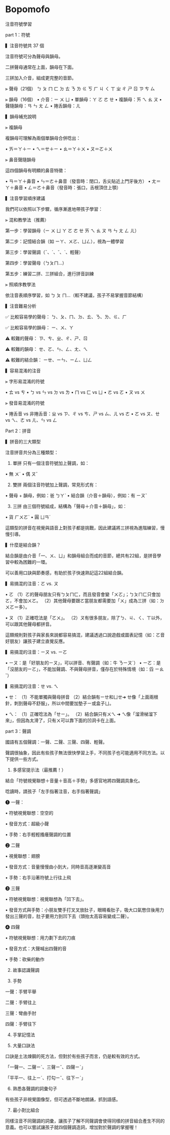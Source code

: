 # Bopomofo
注音符號學習

part 1：符號

▍注音符號共 37 個

注音符號可分為聲母與韻母。

二拼聲母通常在上面，韻母在下面。

三拼加入介音，組成更完整的音節。


⫸ 聲母（21個）
ㄅ ㄆ ㄇ ㄈ ㄉ ㄊ ㄋ ㄌ
ㄍ ㄎ ㄏ ㄐ ㄑ ㄒ
ㄓ ㄔ ㄕ ㄖ ㄗ ㄘ ㄙ


⫸ 韻母（16個）
• 介音：ㄧ ㄨ ㄩ 
• 單韻母：ㄚ ㄛ ㄜ ㄝ
• 複韻母：ㄞ ㄟ ㄠ ㄡ
• 聲隨韻母：ㄢ ㄣ ㄤ ㄥ
• 捲舌韻母：ㄦ



▍韻母補充說明


⫸ 複韻母

複韻母可理解為兩個單韻母合併唸出：

• ㄞ＝ㄚ＋ㄧ
• ㄟ＝ㄝ＋ㄧ
• ㄠ＝ㄚ＋ㄨ
• ㄡ＝ㄛ＋ㄨ


⫸ 鼻音聲隨韻母 

這四個韻母有明顯的鼻音特徵：

• ㄢ＝ㄚ＋鼻音
• ㄣ＝ㄜ＋鼻音（發音時：閉口，舌尖貼近上門牙後方）
• ㄤ＝ㄚ＋鼻音
• ㄥ＝ㄜ＋鼻音（發音時：張口，舌根頂住上顎）



▍注音學習順序建議

我們可以依照以下步驟，循序漸進地帶孩子學習：


⫸ 混和教學法（推薦）

第一步：學習韻母（ㄧ ㄨ ㄩ ㄚ ㄛ ㄜ ㄝ ㄞ ㄟ ㄠ ㄡ ㄢ ㄣ ㄤ ㄥ ㄦ）

第二步：記憶結合韻（如 ㄧㄚ、ㄨㄛ、ㄩㄥ），視為一體學習

第三步：學習聲調（ˉ、ˊ、ˇ、ˋ、輕聲）

第四步：學習聲母（ㄅㄆㄇ…）

第五步：練習二拼、三拼組合，進行拼音訓練


⫸  照順序教學法

依注音表順序學習，如 ㄅ ㄆ ㄇ…（較不建議，孩子不易掌握音節結構）



▍注音難易分析

✅ 比較容易學的聲母：
ㄅ、ㄆ、ㄇ、ㄉ、ㄊ、ㄋ、ㄌ、ㄍ、ㄏ

✅ 比較容易學的韻母：
ㄧ、ㄨ、ㄚ

⚠️ 較難的聲母：
ㄗ、ㄘ、ㄓ、ㄔ、ㄕ、ㄖ

⚠️ 較難的韻母：
ㄝ、ㄛ、ㄣ、ㄥ、ㄤ、ㄟ

⚠️ 較難的結合韻：
ㄧㄝ、ㄧㄣ、ㄧㄥ、ㄩㄥ



▍容易混淆的注音　


⫸ 字形易混淆的符號

• ㄊ vs ㄘ
• ㄅ vs ㄣ vs ㄉ vs ㄌ
• ㄇ vs ㄈ vs ㄩ
• ㄜ vs ㄛ
• ㄡ vs ㄨ


⫸ 發音易混淆的符號

• 捲舌音 vs 非捲舌音：ㄓ vs ㄗ、ㄔ vs ㄘ、ㄕ vs ㄙ、ㄦ vs ㄜ
• ㄛ vs ㄡ、ㄝ vs ㄟ、ㄜ vs ㄦ、ㄣ vs ㄥ










Part 2：拼音

▍拼音的三大類型

注音拼音共分為三種類型：

 
1. 單拼
只有一個注音符號加上聲調，如：

• 無 ㄨˊ
• 偶 ㄡˇ
 

2. 雙拼
兩個注音符號加上聲調，常見形式有：

• 聲母 + 韻母，例如：爸 ㄅㄚˋ
• 結合韻（介音＋韻母），例如：有 ㄧㄡˇ
 

3. 三拼
由三個符號組成，結構為「聲母＋介音＋韻母」，如：

• 貨 ㄏㄨㄛˋ
• 圓 ㄩㄢˊ

 
這類型的拼音在視覺與語音上對孩子都是挑戰，因此建議將三拼視為進階練習，慢慢引導。



▍什麼是結合韻？
 
結合韻是由介音「一、ㄨ、ㄩ」和韻母組合而成的音節，總共有22組，是拼音學習中較為困難的一環。

可以善用口訣與節奏感，有助於孩子快速熟記這22組結合韻。



▍易搞混的注音：ㄛ vs. ㄡ
 

• ㄛ
（1）ㄛ的聲母朋友只有ㄅㄆㄇㄈ，而且發音會變「ㄨㄛ」；ㄅㄆㄇㄈ只會加ㄛ，不會加ㄨㄛ。
（2）其他聲母要跟ㄛ當朋友都需要加「ㄨ」成為三拼（如：ㄉㄨㄛ＝多）。
  
• ㄡ （1）正確唸法是「ㄛㄨ」。
（2）ㄡ有很多朋友，除了ㄅ、ㄐ、ㄑ、ㄒ以外，可以跟其他聲母都拼音。
 

這類規則對孩子與家長來說都容易搞混，建議透過口說遊戲或圖表記憶（如：ㄛ音好朋友）讓孩子建立直覺反應。



▍易搞混的注音：ㄧㄡ vs. ㄧㄛ
 
• ㄧㄡ：是「好朋友的ㄧㄡ」，可以拼音、有聲調（如：牛 ㄋㄧㄡˊ）
• ㄧㄛ：是「沒朋友的ㄧㄛ」，不能加聲調、不與聲母拼音，僅存在於特殊情境（如：舀 ㄧㄠˇ）



▍易搞混的注音：ㄝ vs. ㄟ

• ㄝ：
 （1）不能單獨與聲母拼音
（2）結合韻有ㄧㄝ和ㄩㄝ➜ ㄝ像「上面兩根針，刺到聲母不舒服」，所以中間要加墊子ㄧ或盒子ㄩ。
 
• ㄟ：
（1）正確唸法為「ㄝㄧ」。
（2）結合韻只有ㄨㄟ ➜ ㄟ像「溜滑梯溜下來」，但因為太滑了，只有ㄨ可以靠下面的凹洞卡在上面。










part 3：聲調

國語有五個聲調：一聲、二聲、三聲、四聲、輕聲。

聲調很抽象，因此有些孩子無法很快學習上手，不同孩子也可能適用不同方法。以下提供一些方式。

 
1. 多感官提示法（最推薦！）

結合「符號視覺聯想＋音量＋音高＋手勢」多感官地將四聲調具象化。

 
唸讀時，請孩子「左手指著注音，右手指著聲調」


❶ 一聲：

• 符號視覺聯想：空空的

• 發音方式：超級小聲

• 手勢：右手輕輕搔癢聲調的位置


❷ 二聲

• 視覺聯想：翅膀

• 發音方式：音量慢慢由小到大，同時音高逐漸變高音

• 手勢：右手沿著符號上行往上飛


❸ 三聲

• 符號視覺聯想：視覺聯想為「凹下去」。

• 發音方式與手勢：小朋友雙手打叉叉放肚子，眼睛看肚子，吸大口氣憋住後用力發出三聲的音，肚子要用力到凹下去（頭抬太高容易變成二聲）。


❹ 四聲

• 符號視覺聯想：用力劃下去的刀痕

• 發音方式：大聲喊出四聲的音

• 手勢：砍柴的動作



2. 故事認識聲調



3. 手勢 

 
一聲：手臂平舉

二聲：手臂往上

三聲：彎曲手肘

四聲：手臂往下



4. 手掌記憶法



5. 大量口訣法

 
口訣是土法煉鋼的死方法，但對於有些孩子而言，仍是較有效的方式。

「一聲一、二聲ㄧˊ、三聲ㄧˇ、四聲ㄧˋ」

「平平一、往上ㄧˊ、打勾ㄧˇ、往下ㄧˋ」



6. 熟悉各聲調的詞彙句子
 
有些孩子非視覺圖像型，但可透過不斷地朗誦，抓到語感。



7. 最小對比組合 

同樣注音不同聲調的詞彙，讓孩子了解不同聲調會使得同樣的拼音組合產生不同的意義。也可以嘗試讓孩子就四個聲調造詞，增加對於聲調的掌握喔！
